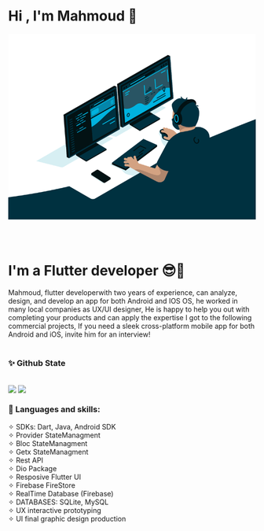 # Hi , I'm Mahmoud 👋

<p><a target="_blank" rel="noopener noreferrer" href="https://user-images.githubusercontent.com/41232970/116540063-56fe7200-a8f2-11eb-83cb-a7537363da94.gif">
  <img align="center" src="https://raw.githubusercontent.com/jayeshmann/jayeshmann/main/code.gif" alt="Header" title="Header" style="max-width:100%;"></a></p>

<br/><br/>


# I'm a Flutter developer 😎🖤
Mahmoud, flutter developerwith two years of experience, can analyze, design, and develop an app for both Android and IOS OS, he worked in many local companies as UX/UI designer,
He is happy to help you out with completing your products and can apply the expertise I got to the following commercial projects, If you need a sleek cross-platform mobile app for both Android and iOS, invite him for an interview!
<br/><br/>
### ✨ Github State
<br/>
  <img align="center" src="https://github-readme-stats.vercel.app/api?username=ma7moudk3&theme=onedark" />
  <img align="center" src="https://github-readme-stats.vercel.app/api/top-langs/?username=ma7moudk3&theme=onedark" />

### 💫 Languages and skills:
✧ SDKs: Dart, Java, Android SDK <br/>
✧ Provider StateManagment <br/>
✧ Bloc StateManagment <br/>
✧ Getx StateManagment <br/>
✧ Rest API <br/>
✧ Dio Package <br/>
✧ Resposive Flutter UI <br/>
✧ Firebase FireStore <br/>
✧ RealTime Database (Firebase) <br/>
✧ DATABASES: SQLite, MySQL <br/>
✧ UX interactive prototyping <br/> 
✧ UI final graphic design production <br/>

<!--
**ma7moudk3/ma7moudk3** is a ✨ _special_ ✨ repository because its `README.md` (this file) appears on your GitHub profile.

Here are some ideas to get you started:

- 🔭 I’m currently working on ...
- 🌱 I’m currently learning ...
- 👯 I’m looking to collaborate on ...
- 🤔 I’m looking for help with ...
- 💬 Ask me about ...
- 📫 How to reach me: ...
- 😄 Pronouns: ...
- ⚡ Fun fact: ...
-->
